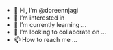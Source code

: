 - 👋 Hi, I’m @doreennjagi
- 👀 I’m interested in 
- 🌱 I’m currently learning ...
- 💞️ I’m looking to collaborate on ...
- 📫 How to reach me ...

<!---
doreennjagi/doreennjagi is a ✨ special ✨ repository because its `README.md` (this file) appears on your GitHub profile.
You can click the Preview link to take a look at your changes.
--->
